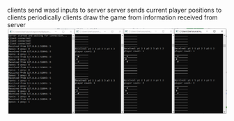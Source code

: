 clients send wasd inputs to server
server sends current player positions to clients periodically
clients draw the game from information received from server
![Description](Capture.PNG)
